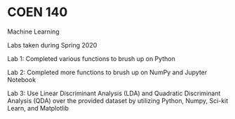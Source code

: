 # COEN 140

Machine Learning

Labs taken during Spring 2020

Lab 1: Completed various functions to brush up on Python

Lab 2: Completed more functions to brush up on NumPy and Jupyter Notebook

Lab 3: Use Linear Discriminant Analysis (LDA) and Quadratic Discriminant Analysis (QDA) over the provided dataset by utilizing Python, Numpy, Sci-kit Learn, and Matplotlib
